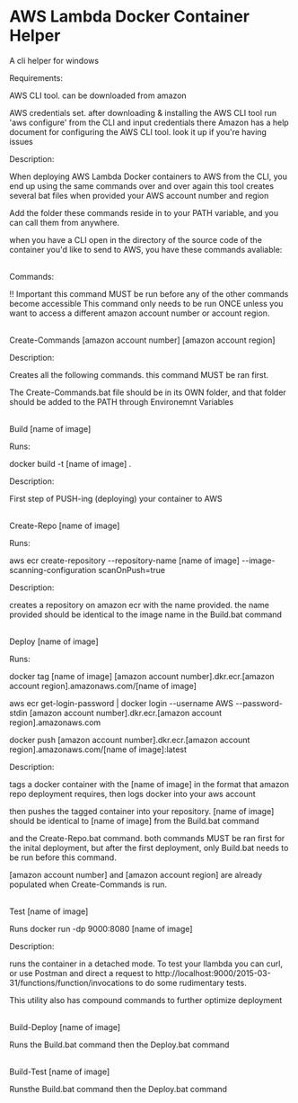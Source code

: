 # AWS Lambda Docker Container Helper
 A cli helper for windows

 Requirements:
 
  AWS CLI tool. can be downloaded from amazon
  
  AWS credentials set. after downloading & installing the AWS CLI tool run 'aws configure' from the CLI and input credentials there
  Amazon has a help document for configuring the AWS CLI tool. look it up if you're having issues

 Description:
 
  When deploying AWS Lambda Docker containers to AWS from the CLI, you end up using the same commands over and over again
  this tool creates several bat files when provided your AWS account number and region
  
  Add the folder these commands reside in to your PATH variable, and you can call them from anywhere.
  
  when you have a CLI open in the directory of the source code of the container you'd like to send to AWS, you have these commands avaliable:
 
 <br>
 Commands:

  !! Important this command MUST be run before any of the other commands become accessible
      This command only needs to be run ONCE unless you want to access a different amazon account number or account region.
      
  <br>
  Create-Commands [amazon account number] [amazon account region]
  
  Description:
  
   Creates all the following commands. this command MUST be ran first.
   
   The Create-Commands.bat file should be in its OWN folder, and that folder should be added to the PATH through Environemnt Variables

  <br>
  Build [name of image]
  
  Runs:
  
   docker build -t [name of image] .
   
  Description: 
  
   First step of PUSH-ing (deploying) your container to AWS


  <br>
  Create-Repo [name of image]
  
  Runs:
  
   aws ecr create-repository --repository-name [name of image] --image-scanning-configuration scanOnPush=true
   
  Description:
  
   creates a repository on amazon ecr with the name provided. the name provided should be identical to the image name in the Build.bat command
   

  <br>
  Deploy [name of image]
  
  Runs:
  
   docker tag [name of image] [amazon account number].dkr.ecr.[amazon account region].amazonaws.com/[name of image]
   
   aws ecr get-login-password | docker login --username AWS --password-stdin [amazon account number].dkr.ecr.[amazon account region].amazonaws.com
   
   docker push [amazon account number].dkr.ecr.[amazon account region].amazonaws.com/[name of image]:latest
   
  Description:
  
   tags a docker container with the [name of image] in the format that amazon repo deployment requires, then logs docker into your aws account
   
   then pushes the tagged container into your repository. [name of image] should be identical to [name of image] from the Build.bat command
   
   and the Create-Repo.bat command. both commands MUST be ran first for the inital deployment, but after the first deployment, only Build.bat needs to
   be run before this command.
   
   [amazon account number] and [amazon account region] are already populated when Create-Commands is run.
   
  <br>
  Test [name of image]
  
  Runs docker run -dp 9000:8080 [name of image]
  
  Description:
  
   runs the container in a detached mode. To test your llambda you can curl, or use Postman and direct a request to
   http://localhost:9000/2015-03-31/functions/function/invocations to do some rudimentary tests.
   

 This utility also has compound commands to further optimize deployment
 
   <br>
  Build-Deploy [name of image]
  
  Runs the Build.bat command then the Deploy.bat command

  <br>
  Build-Test [name of image]
  
  Runsthe Build.bat command then the Deploy.bat command  
